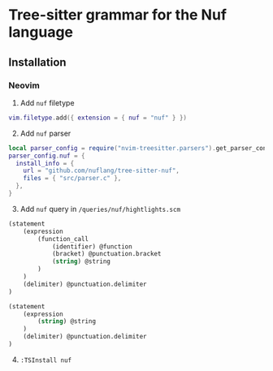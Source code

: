 # Tree-sitter grammar for the Nuf language

## Installation

### Neovim

1. Add `nuf` filetype

```lua
vim.filetype.add({ extension = { nuf = "nuf" } })
```
2. Add `nuf` parser

```lua
local parser_config = require("nvim-treesitter.parsers").get_parser_configs()
parser_config.nuf = {
  install_info = {
    url = "github.com/nuflang/tree-sitter-nuf",
    files = { "src/parser.c" },
  },
}
```

3. Add `nuf` query in `/queries/nuf/hightlights.scm`

```scm
(statement
    (expression
        (function_call
            (identifier) @function
            (bracket) @punctuation.bracket
            (string) @string
        )
    )
    (delimiter) @punctuation.delimiter
)

(statement
    (expression
        (string) @string
    )
    (delimiter) @punctuation.delimiter
)
```

4. `:TSInstall nuf` 
